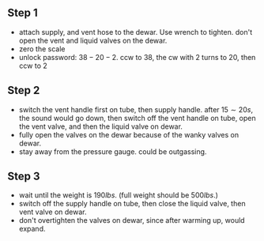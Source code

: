 ## Step 1
- attach supply, and vent hose to the dewar. Use wrench to tighten. don't open the vent and liquid valves on the dewar.
- zero the scale
- unlock password: $38-20-2$. ccw to $38$, the cw with 2 turns to $20$, then ccw to $2$
## Step 2
- switch the vent handle first on tube, then supply handle. after $15\sim 20s$, the sound would go down, then switch off the vent handle on tube, open the vent valve, and then the liquid valve on dewar. 
- fully open the valves on the dewar because of the wanky valves on dewar. 
- stay away from the pressure gauge. could be outgassing.
## Step 3
- wait until the weight is $190 lbs$. (full weight should be $500lbs$.)
- switch off the supply handle on tube, then close the liquid valve, then vent valve on dewar.
- don't overtighten the valves on dewar, since after warming up, would expand. 